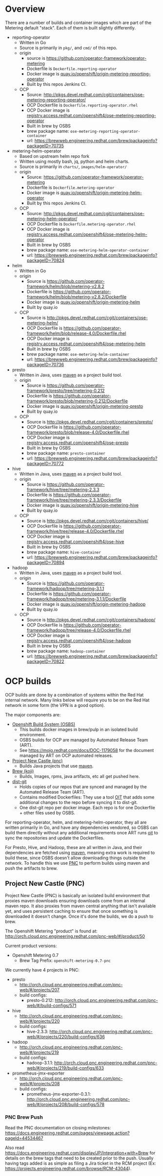 # Overview

There are a number of builds and container images which are part of the Metering default "stack".
Each of them is built slightly differently.

- reporting-operator
  - Written in Go
  - Source is primarily in `pkg/`, and `cmd/` of this repo.
  - origin
    - source is https://github.com/operator-framework/operator-metering
    - Dockerfile is `Dockerfile.reporting-operator`
    - Docker image is [quay.io/openshift/origin-metering-reporting-operator](https://quay.io/repository/openshift/origin-metering-reporting-operator)
    - Built by this repos Jenkins CI.
  - OCP
    - Source: http://pkgs.devel.redhat.com/cgit/containers/ose-metering-reporting-operator/
    - OCP Dockerfile is `Dockerfile.reporting-operator.rhel`
    - OCP Docker image is [registry.access.redhat.com/openshift4/ose-metering-reporting-operator](https://registry.access.redhat.com/openshift4/ose-metering-reporting-operator)
    - Built in brew by OSBS
    - brew package name: `ose-metering-reporting-operator-container`
    - url: https://brewweb.engineering.redhat.com/brew/packageinfo?packageID=70735
- metering-helm-operator
  - Based on upstream helm repo fork
  - Written using mostly bash, jq, python and helm charts.
  - Source is primarily in `charts/`, `images/helm-operator/`
  - origin
    - Source: https://github.com/operator-framework/operator-metering
    - Dockerfile is `Dockerfile.metering-operator`
    - Docker image is [quay.io/openshift/origin-metering-helm-operator](https://quay.io/repository/openshift/origin-metering-helm-operator)
    - Built by this repos Jenkins CI.
  - OCP
    - Source: http://pkgs.devel.redhat.com/cgit/containers/ose-metering-helm-operator/
    - OCP Dockerfile is `Dockerfile.metering-operator.rhel`
    - OCP Docker image is [registry.access.redhat.com/openshift4/ose-metering-helm-operator](https://registry.access.redhat.com/openshift4/ose-metering-helm-operator)
    - Built in brew by OSBS
    - brew package name: `ose-metering-helm-operator-container`
    - url: https://brewweb.engineering.redhat.com/brew/packageinfo?packageID=70824
- helm
  - Written in Go
  - origin
    - Source is https://github.com/operator-framework/helm/blob/metering-v2.8.2
    - Dockerfile is https://github.com/operator-framework/helm/blob/metering-v2.8.2/Dockerfile
    - Docker image is [quay.io/openshift/origin-metering-helm](https://quay.io/repository/openshift/origin-metering-helm)
    - Built by quay.io
  - OCP
    - Source is  http://pkgs.devel.redhat.com/cgit/containers/ose-metering-helm/
    - OCP Dockerfile is https://github.com/operator-framework/helm/blob/release-4.0/Dockerfile.rhel
    - OCP Docker image is [registry.access.redhat.com/openshift4/ose-metering-helm](https://registry.access.redhat.com/openshift4/ose-metering-helm)
    - Built in brew by OSBS
    - brew package name: `ose-metering-helm-container`
    - url: https://brewweb.engineering.redhat.com/brew/packageinfo?packageID=70736
- presto
  - Written in Java, uses [maven][maven] as a project build tool.
  - origin
    - Source is https://github.com/operator-framework/presto/tree/metering-0.212
    - Dockerfile is https://github.com/operator-framework/presto/blob/metering-0.212/Dockerfile
    - Docker image is [quay.io/openshift/origin-metering-presto](https://quay.io/repository/openshift/origin-metering-presto)
    - Built by quay.io
  - OCP
    - Source is http://pkgs.devel.redhat.com/cgit/containers/presto/
    - OCP Dockerfile is https://github.com/operator-framework/presto/blob/release-4.0/Dockerfile.rhel
    - OCP Docker image is [registry.access.redhat.com/openshift4/ose-presto](https://registry.access.redhat.com/openshift4/ose-presto)
    - Built in brew by OSBS
    - brew package name: `presto-container`
    - url: https://brewweb.engineering.redhat.com/brew/packageinfo?packageID=70772
- hive
  - Written in Java, uses [maven][maven] as a project build tool.
  - origin
    - Source is https://github.com/operator-framework/hive/tree/metering-2.3.3
    - Dockerfile is https://github.com/operator-framework/hive/tree/metering-2.3.3/Dockerfile
    - Docker image is [quay.io/openshift/origin-metering-hive](https://quay.io/repository/openshift/origin-metering-hive)
    - Built by quay.io
  - OCP
    - Source is http://pkgs.devel.redhat.com/cgit/containers/hive/
    - OCP Dockerfile is https://github.com/operator-framework/hive/tree/release-4.0/Dockerfile.rhel
    - OCP Docker image is [registry.access.redhat.com/openshift4/ose-hive](https://registry.access.redhat.com/openshift4/ose-hive)
    - Built in brew by OSBS
    - brew package name: `hive-container`
    - url: https://brewweb.engineering.redhat.com/brew/packageinfo?packageID=70894
- hadoop
  - Written in Java, uses [maven][maven] as a project build tool.
  - origin
    - Source is https://github.com/operator-framework/hadoop/tree/metering-3.1.1
    - Dockerfile is https://github.com/operator-framework/hadoop/tree/metering-3.1.1/Dockerfile
    - Docker image is [quay.io/openshift/origin-metering-hadoop](https://quay.io/repository/openshift/origin-metering-hadoop)
    - Built by quay.io
  - OCP
    - Source is http://pkgs.devel.redhat.com/cgit/containers/hadoop/
    - OCP Dockerfile is https://github.com/operator-framework/hadoop/tree/release-4.0/Dockerfile.rhel
    - OCP Docker image is [registry.access.redhat.com/openshift4/ose-hadoop](https://registry.access.redhat.com/openshift4/ose-hadoop)
    - Built in brew by OSBS
    - brew package name: `hadoop-container`
    - url: https://brewweb.engineering.redhat.com/brew/packageinfo?packageID=70822

# OCP builds

OCP builds are done by a combination of systems within the Red Hat internal network.
Many links below will require you to be on the Red Hat network in some form (the VPN is a good option).

The major components are:
- [Openshift Build System (OSBS)][osbs]
  - This builds docker images in brew/pulp in an isolated build environment.
  - OSBS builds for OCP are managed by Automated Release Team (ART).
  - See https://mojo.redhat.com/docs/DOC-1179058 for the document managed by
    ART on OCP automated releases.
- [Project New Castle (pnc)][pnc]
  - Builds Java projects that use [maven][maven].
- [Brew (koji)][brew]
  - Builds, Images, rpms, java artifacts, etc all get pushed here.
- [dist-git][dist-git]
  - Holds copies of our repos that are synced and managed by the Automated Release Team (ART).
  - Contains modified Dockerfiles: They use a tool [OIT][oit] that adds some additional changes to the repo before syncing it to dist-git.
  - One dist-git repo per docker image. Each repo is for one Dockerfile + other files used by OSBS.

For reporting-operator, helm, and metering-helm-operator, they all are written primarily in Go, and have any dependencies vendored, so OSBS can build them directly without any additional requirements once ART runs [oit][oit] to sync the repositories and update the Dockerfiles.

For Presto, Hive, and Hadoop, these are all written in Java, and their dependencies are fetched using [maven][maven], meaning extra work is required to build these, since OSBS doesn't allow downloading things outside the network.
To handle this we use [PNC][pnc] to perform builds using maven and push the artifacts to brew.

## Project New Castle (PNC)

Project New Castle (PNC) is basically an isolated build environment that proxies maven downloads ensuring downloads come from an internal maven repo.
It also proxies from maven central anything that isn't available yet, and uses persistent caching to ensure that once something is downloaded it doesn't change.
Once it's done the builds, we do a push to brew.

The Openshift Metering "product" is found at: http://orch.cloud.pnc.engineering.redhat.com/pnc-web/#/product/50

Current product versions:

- Openshift Metering 0.7
  - Brew Tag Prefix: `openshift-metering-0.7-pnc`

We currently have 4 projects in PNC:

- presto
  - http://orch.cloud.pnc.engineering.redhat.com/pnc-web/#/projects/207
  - build configs:
    - presto-0.212: http://orch.cloud.pnc.engineering.redhat.com/pnc-web/#/build-configs/571
- hive
  - http://orch.cloud.pnc.engineering.redhat.com/pnc-web/#/projects/220
  - build configs:
    - hive-2.3.3: http://orch.cloud.pnc.engineering.redhat.com/pnc-web/#/projects/220/build-configs/636
- hadoop
  - http://orch.cloud.pnc.engineering.redhat.com/pnc-web/#/projects/219
  - build configs:
    - hadoop-3.1.1: http://orch.cloud.pnc.engineering.redhat.com/pnc-web/#/projects/219/build-configs/633
- prometheus-jmx-exporter
  - http://orch.cloud.pnc.engineering.redhat.com/pnc-web/#/projects/208
  - build configs:
    - prometheus-jmx-exporter-0.3.1: http://orch.cloud.pnc.engineering.redhat.com/pnc-web/#/projects/208/build-configs/578

### PNC Brew Push

Read the PNC documentation on closing milestones: https://docs.engineering.redhat.com/pages/viewpage.action?pageId=44534467

Also read https://docs.engineering.redhat.com/display/JP/Integration+with+Brew for details on the brew tags that need to be created prior to the push.
Usually having tags added is as simple as filing a Jira ticket in the RCM project (Ex: https://projects.engineering.redhat.com/browse/RCM-43044).

[osbs]: https://osbs.readthedocs.io/en/latest/
[pnc]: https://docs.engineering.redhat.com/display/JP/User%27s+guide
[brew]: https://brewweb.engineering.redhat.com/brew/
[dist-git]: http://pkgs.devel.redhat.com/cgit/
[oit]: https://github.com/openshift/enterprise-images/blob/d44b833f8696102364f2526eaf130a961eb4cf56/oit.py
[maven]: https://maven.apache.org/
[pnc-brew]: https://docs.engineering.redhat.com/display/JP/Integration+with+Brew
